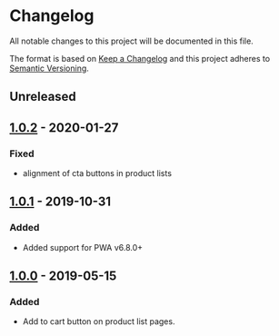 # Changelog

All notable changes to this project will be documented in this file.

The format is based on [Keep a Changelog](http://keepachangelog.com/) and this project adheres to [Semantic Versioning](http://semver.org/).

## Unreleased

## [1.0.2] - 2020-01-27
### Fixed
- alignment of cta buttons in product lists

## [1.0.1] - 2019-10-31
### Added
- Added support for PWA v6.8.0+

## [1.0.0] - 2019-05-15
### Added
- Add to cart button on product list pages.

[1.0.2]: https://github.com/shopgate-professional-services/ext-product-list-add-to-cart/compare/v1.0.1...v1.0.2
[1.0.1]: https://github.com/shopgate-professional-services/ext-product-list-add-to-cart/compare/v1.0.0...v1.0.1
[1.0.0]: https://github.com/shopgate-professional-services/ext-product-list-add-to-cart/releases/v0.1.0
